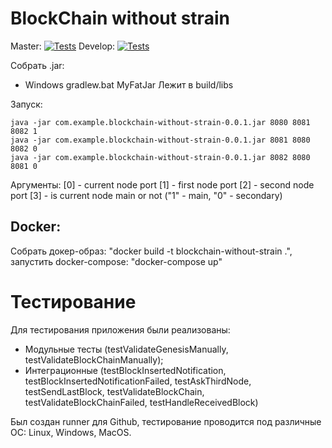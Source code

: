 # BlockChain without strain

Master:
[![Tests](https://github.com/Morphylix/blockchain-without-strain/actions/workflows/gradle-tests.yml/badge.svg?branch=master)](https://github.com/Morphylix/blockchain-without-strain/actions/workflows/gradle-tests.yml)
Develop:
[![Tests](https://github.com/Morphylix/blockchain-without-strain/actions/workflows/gradle-tests.yml/badge.svg?branch=dev)](https://github.com/Morphylix/blockchain-without-strain/actions/workflows/gradle-tests.yml)

Собрать .jar:
- Windows gradlew.bat MyFatJar
Лежит в build/libs

Запуск:
```
java -jar com.example.blockchain-without-strain-0.0.1.jar 8080 8081 8082 1
java -jar com.example.blockchain-without-strain-0.0.1.jar 8081 8080 8082 0
java -jar com.example.blockchain-without-strain-0.0.1.jar 8082 8080 8081 0
```
Аргументы:
[0] - current node port
[1] - first node port
[2] - second node port
[3] - is current node main or not ("1" - main, "0" - secondary)

## Docker:
Собрать докер-образ: "docker build -t blockchain-without-strain .",  
запустить docker-compose: "docker-compose up"

# Тестирование

Для тестирования приложения были реализованы:

- Модульные тесты (testValidateGenesisManually, testValidateBlockChainManually);
- Интеграционные (testBlockInsertedNotification, testBlockInsertedNotificationFailed, testAskThirdNode, testSendLastBlock, testValidateBlockChain, testValidateBlockChainFailed, testHandleReceivedBlock)

Был создан runner для Github, тестирование проводится под различные ОС: Linux, Windows, MacOS.
